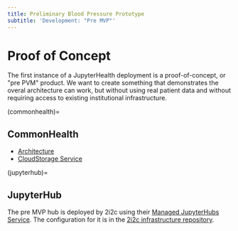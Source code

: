 ```yaml
---
title: Preliminary Blood Pressure Prototype
subtitle: 'Development: "Pre MVP"'
---
```


# Proof of Concept

The first instance of a JupyterHealth deployment is a proof-of-concept, or "pre PVM" product. We want to create something that demonstrates the overal architecture can work, but without using real patient data and without requiring access to existing institutional infrastructure.

(commonhealth)=

## CommonHealth

- [Architecture](https://drive.google.com/file/d/1JupkAcP1CHlhOW6qnQib5s29lqOWm-8U/view)
- [CloudStorage Service](https://docs.google.com/document/d/1E7t16ok_mUHA5hYVsTQA5MbCruX0DS_Rqsq37dZ48fs/edit?usp=drive_link)

(jupyterhub)=

## JupyterHub

The pre MVP hub is deployed by 2i2c using their [Managed JupyterHubs Service](https://infrastructure.2i2c.org). The configuration for it is in the [2i2c infrastructure repository](https://github.com/2i2c-org/infrastructure/tree/main/config/clusters/jupyter-health).
